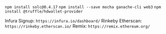 <!-- Installation Guides -->
`npm install solc@0.4.17`
`npm install --save mocha ganache-cli web3`
`npm install @truffle/hdwallet-provider`

<!-- Important Links -->
Infura Signup: `https://infura.io/dashboard/`
Rinkeby Etherscan: `https://rinkeby.etherscan.io/`
Remix: `https://remix.ethereum.org/`
